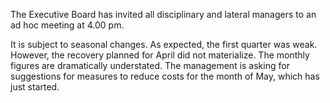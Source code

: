 The Executive Board has invited all disciplinary and lateral managers to an ad hoc meeting at 4.00 pm.

It is subject to seasonal changes. As expected, the first quarter was weak. However, the recovery planned for April did not materialize. The monthly figures are dramatically understated. The management is asking for suggestions for measures to reduce costs for the month of May, which has just started.
